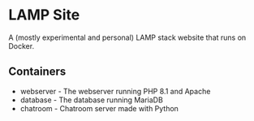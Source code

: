 # LAMP Site

A (mostly experimental and personal) LAMP stack website that runs on Docker.

## Containers
- webserver - The webserver running PHP 8.1 and Apache
- database - The database running MariaDB
- chatroom - Chatroom server made with Python
